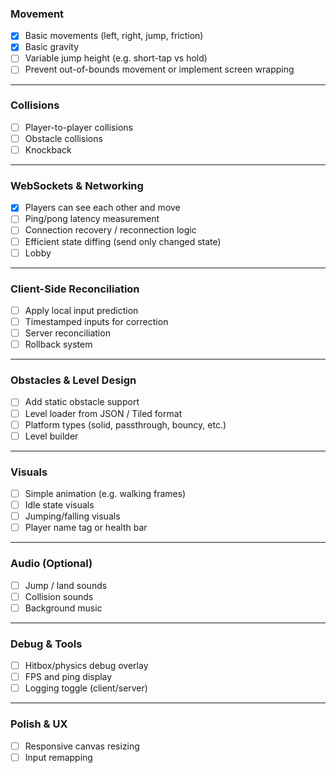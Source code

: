 ### Movement
- [x] Basic movements (left, right, jump, friction)
- [x] Basic gravity
- [ ] Variable jump height (e.g. short-tap vs hold)
- [ ] Prevent out-of-bounds movement or implement screen wrapping

---

### Collisions
- [ ] Player-to-player collisions
- [ ] Obstacle collisions
- [ ] Knockback 

---

### WebSockets & Networking
- [x] Players can see each other and move
- [ ] Ping/pong latency measurement
- [ ] Connection recovery / reconnection logic
- [ ] Efficient state diffing (send only changed state)
- [ ] Lobby

---

### Client-Side Reconciliation
- [ ] Apply local input prediction
- [ ] Timestamped inputs for correction
- [ ] Server reconciliation 
- [ ] Rollback system

---

### Obstacles & Level Design
- [ ] Add static obstacle support
- [ ] Level loader from JSON / Tiled format
- [ ] Platform types (solid, passthrough, bouncy, etc.)
- [ ] Level builder

---

### Visuals
- [ ] Simple animation (e.g. walking frames)
- [ ] Idle state visuals
- [ ] Jumping/falling visuals
- [ ] Player name tag or health bar

---

### Audio (Optional)
- [ ] Jump / land sounds
- [ ] Collision sounds
- [ ] Background music

---

### Debug & Tools
- [ ] Hitbox/physics debug overlay
- [ ] FPS and ping display
- [ ] Logging toggle (client/server)

---

### Polish & UX
- [ ] Responsive canvas resizing
- [ ] Input remapping

